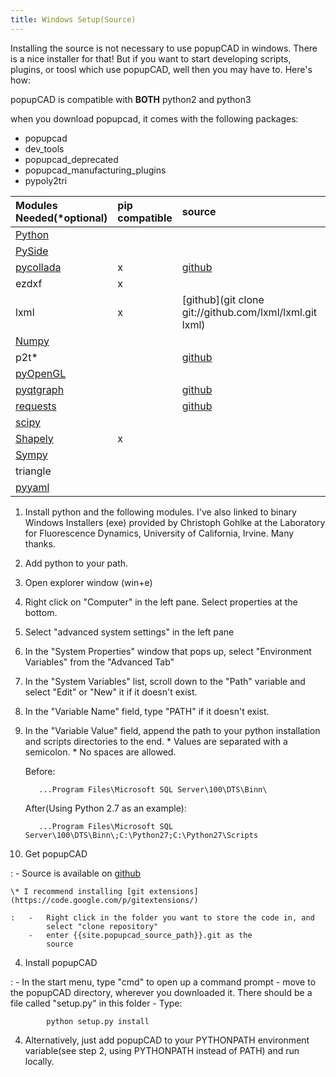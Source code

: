```yaml
---
title: Windows Setup(Source)
---
```


Installing the source is not necessary to use popupCAD in windows.  There is a nice installer for that!  But if you want to start developing scripts, plugins, or toosl which use popupCAD, well then you may have to.  Here's how:

<div class="important">
popupCAD is compatible with <strong>BOTH</strong> python2 and python3
</div>

when you download popupcad, it comes with the following packages:

* popupcad
* dev_tools
* popupcad_deprecated
* popupcad_manufacturing_plugins
* pypoly2tri

| Modules Needed(*optional) | pip compatible | source | binary install |
|:--|:--|:--|:--|
| [Python](http://python.org/)   | | | [python.org](http:/python.org/downloads/) |
| [PySide](http://qt-project.org/wiki/PySide) | | | [lfd.uci.edu](http://www.lfd.uci.edu/~gohlke/pythonlibs/#pyside) |
| [pycollada](http://pycollada.readthedocs.org/en/v0.4/) | x | [github](https://github.com/pycollada/pycollada) | 
| ezdxf | x | | |
| lxml | x | [github](git clone git://github.com/lxml/lxml.git lxml) | 
| [Numpy](http://www.numpy.org/)  | | | [lfd.uci.edu]( http://www.lfd.uci.edu/~gohlke/pythonlibs/#numpy)|
| p2t* | | [github](https://github.com/danaukes/poly2tri_python) |
| [pyOpenGL](http://pyopengl.sourceforge.net/)| | | [lfd.uci.edu](http://www.lfd.uci.edu/~gohlke/pythonlibs/#pyopengl) |
| [pyqtgraph](http://www.pyqtgraph.org/) | | [github](https://github.com/pyqtgraph/pyqtgraph) | 
| [requests](http://docs.python-requests.org/en/latest/) | | [github](https://github.com/kennethreitz/requests)| |
| [scipy](http://www.scipy.org/)| | | [lfd.uci.edu](http://www.lfd.uci.edu/~gohlke/pythonlibs/#scipy)|
| [Shapely](http://toblerity.org/shapely/) | x | | [lfd.uci.edu](http://www.lfd.uci.edu/~gohlke/pythonlibs/#shapely)|
| [Sympy](http://sympy.org/en/index.html)  | | | [lfd.uci.edu]( http://www.lfd.uci.edu/~gohlke/pythonlibs/#sympy)|
| triangle | | | |
| [pyyaml](http://pyyaml.org/) | | | [lfd.uci.edu](http://www.lfd.uci.edu/~gohlke/pythonlibs/#pyyaml )|


1. Install python and the following modules. I've also linked to binary Windows Installers (exe) provided by Christoph Gohlke at the Laboratory for Fluorescence Dynamics, University of California, Irvine. Many thanks.
2. Add python to your path.
  1.  Open explorer window (win+e)
  2.  Right click on "Computer" in the left pane. Select properties at the bottom.
  3.  Select "advanced system settings" in the left pane
  4.  In the "System Properties" window that pops up, select "Environment Variables" from the "Advanced Tab"
  5.  In the "System Variables" list, scroll down to the "Path" variable and select "Edit" or "New" it if it doesn't exist.
  6.  In the "Variable Name" field, type "PATH" if it doesn't exist.
  7. In the "Variable Value" field, append the path to your python installation and scripts directories to the end.
    * Values are separated with a semicolon.
    * No spaces are allowed.

        Before:

            ...Program Files\Microsoft SQL Server\100\DTS\Binn\

        After(Using Python 2.7 as an example):

            ...Program Files\Microsoft SQL Server\100\DTS\Binn\;C:\Python27;C:\Python27\Scripts

3. Get popupCAD

:   -   Source is available on
        [github]({{site.popupcad_source_path}})

    \* I recommend installing [git extensions](https://code.google.com/p/gitextensions/)

    :   -   Right click in the folder you want to store the code in, and
            select "clone repository"
        -   enter {{site.popupcad_source_path}}.git as the
            source

4. Install popupCAD

:   -   In the start menu, type "cmd" to open up a command prompt
    -   move to the popupCAD directory, wherever you downloaded it.
        There should be a file called "setup.py" in this folder
    -   Type:

            python setup.py install

4.  Alternatively, just add popupCAD to your PYTHONPATH environment
    variable(see step 2, using PYTHONPATH instead of PATH) and
    run locally.
